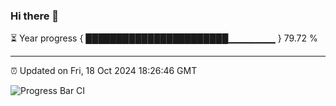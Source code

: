 ### Hi there 👋

⏳ Year progress { ███████████████████████▁▁▁▁▁▁▁ } 79.72 %

---

⏰ Updated on Fri, 18 Oct 2024 18:26:46 GMT

![Progress Bar CI](https://github.com/liununu/liununu/workflows/Progress%20Bar%20CI/badge.svg)

